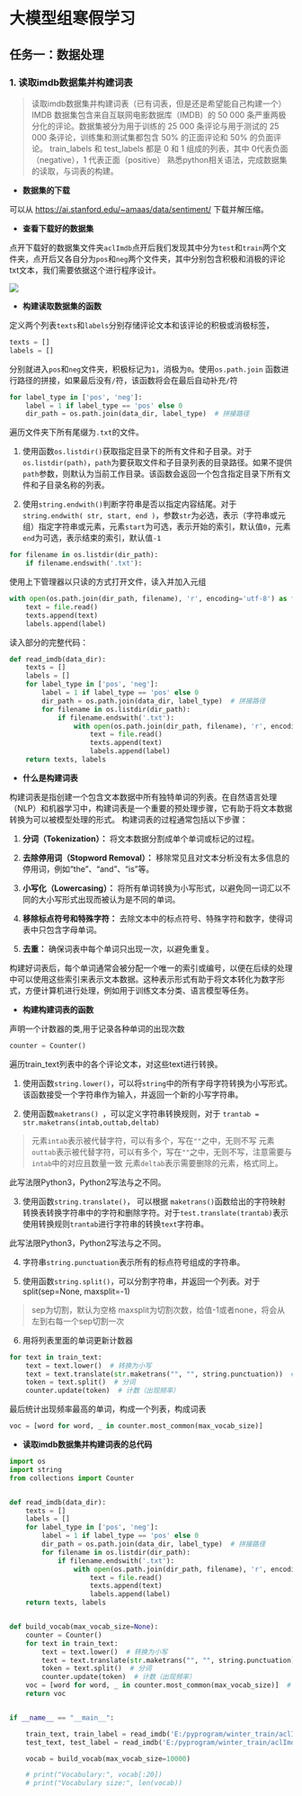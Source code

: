 
# 大模型组寒假学习

## 任务一：数据处理
### 1. 读取imdb数据集并构建词表

> 读取imdb数据集并构建词表（已有词表，但是还是希望能自己构建一个）
IMDB 数据集包含来自互联网电影数据库（IMDB）的 50 000 条严重两极分化的评论。数据集被分为用于训练的 25 000 条评论与用于测试的 25 000 条评论，训练集和测试集都包含 50% 的正面评论和 50% 的负面评论。
train_labels 和 test_labels 都是 0 和 1 组成的列表，其中 0代表负面（negative），1 代表正面（positive）
熟悉python相关语法，完成数据集的读取，与词表的构建。

 
* **数据集的下载**

可以从 https://ai.stanford.edu/~amaas/data/sentiment/ 下载并解压缩。
* **查看下载好的数据集**

点开下载好的数据集文件夹```aclImdb```点开后我们发现其中分为```test```和```train```两个文件夹，点开后又各自分为```pos```和```neg```两个文件夹，其中分别包含积极和消极的评论txt文本，我们需要依据这个进行程序设计。

![](https://img-blog.csdnimg.cn/img_convert/c797b94906028f11744eba9e48683a84.jpeg)

* **构建读取数据集的函数**

定义两个列表```texts```和```labels```分别存储评论文本和该评论的积极或消极标签，
```python
texts = []
labels = []
```
分别就进入```pos```和```neg```文件夹，积极标记为```1```，消极为```0```。使用```os.path.join```
函数进行路径的拼接，如果最后没有```/```符，该函数将会在最后自动补充```/```符
```python
for label_type in ['pos', 'neg']:
    label = 1 if label_type == 'pos' else 0
    dir_path = os.path.join(data_dir, label_type)  # 拼接路径
```
遍历文件夹下所有尾缀为```.txt```的文件。

1. 使用函数```os.listdir()```获取指定目录下的所有文件和子目录。对于```os.listdir(path)```，```path```为要获取文件和子目录列表的目录路径。如果不提供```path```参数，则默认为当前工作目录。该函数会返回一个包含指定目录下所有文件和子目录名称的列表。

2. 使用```string.endwith()```判断字符串是否以指定内容结尾。对于```string.endwith( str, start, end )```，参数```str```为必选，表示（字符串或元组）指定字符串或元素，元素```start```为可选，表示开始的索引，默认值```0```，元素```end```为可选，表示结束的索引，默认值```-1```
```python
for filename in os.listdir(dir_path):
    if filename.endswith('.txt'):
```
使用上下管理器以只读的方式打开文件，读入并加入元组

```python
with open(os.path.join(dir_path, filename), 'r', encoding='utf-8') as file:
    text = file.read()
    texts.append(text)
    labels.append(label)
```

读入部分的完整代码：

```python
def read_imdb(data_dir):
    texts = []
    labels = []
    for label_type in ['pos', 'neg']:
        label = 1 if label_type == 'pos' else 0
        dir_path = os.path.join(data_dir, label_type)  # 拼接路径
        for filename in os.listdir(dir_path):
            if filename.endswith('.txt'):
                with open(os.path.join(dir_path, filename), 'r', encoding='utf-8') as file:
                    text = file.read()
                    texts.append(text)
                    labels.append(label)
    return texts, labels
```

* **什么是构建词表**

构建词表是指创建一个包含文本数据中所有独特单词的列表。在自然语言处理（NLP）和机器学习中，构建词表是一个重要的预处理步骤，它有助于将文本数据转换为可以被模型处理的形式。
构建词表的过程通常包括以下步骤：

1. **分词（Tokenization）：** 将文本数据分割成单个单词或标记的过程。

2. **去除停用词（Stopword Removal）：** 移除常见且对文本分析没有太多信息的停用词，例如“the”、“and”、“is”等。

3. **小写化（Lowercasing）：** 将所有单词转换为小写形式，以避免同一词汇以不同的大小写形式出现而被认为是不同的单词。

4. **移除标点符号和特殊字符：** 去除文本中的标点符号、特殊字符和数字，使得词表中只包含字母单词。

5. **去重：** 确保词表中每个单词只出现一次，以避免重复。                           

构建好词表后，每个单词通常会被分配一个唯一的索引或编号，以便在后续的处理中可以使用这些索引来表示文本数据。这种表示形式有助于将文本转化为数字形式，方便计算机进行处理，例如用于训练文本分类、语言模型等任务。

* **构建构建词表的函数**

声明一个计数器的类,用于记录各种单词的出现次数
```python
counter = Counter()
```
遍历train_text列表中的各个评论文本，对这些text进行转换。

1. 使用函数```string.lower()```，可以将```string```中的所有字母字符转换为小写形式。该函数接受一个字符串作为输入，并返回一个新的小写字符串。

2. 使用函数```maketrans() ```，可以定义字符串转换规则，对于 ```trantab = str.maketrans(intab,outtab,deltab) ```
>元素```intab```表示被代替字符，可以有多个，写在```""```之中，无则不写
>元素```outtab```表示被代替字符，可以有多个，写在```""```之中，无则不写，注意需要与```intab```中的对应且数量一致
>元素```deltab```表示需要删除的元素，格式同上。

此写法限Python3，Python2写法与之不同。

3. 使用函数```string.translate()```， 可以根据 ```maketrans()```函数给出的字符映射转换表转换字符串中的字符和删除字符。对于```test.translate(trantab)```表示使用转换规则```trantab```进行字符串的转换```text```字符串。

此写法限Python3，Python2写法与之不同。

4. 字符串```string.punctuation```表示所有的标点符号组成的字符串。

5.  使用函数```string.split()```，可以分割字符串，并返回一个列表。对于split(sep=None, maxsplit=-1)
>sep为切割，默认为空格
> maxsplit为切割次数，给值-1或者none，将会从左到右每一个sep切割一次
6. 用将列表里面的单词更新计数器
```python
for text in train_text:
	text = text.lower()  # 转换为小写
	text = text.translate(str.maketrans("", "", string.punctuation))  # 去除标点符号
	token = text.split()  # 分词
	counter.update(token)  # 计数（出现频率）
```
最后统计出现频率最高的单词，构成一个列表，构成词表

```python
voc = [word for word, _ in counter.most_common(max_vocab_size)]
```
* **读取imdb数据集并构建词表的总代码**

```python
import os
import string
from collections import Counter


def read_imdb(data_dir):
    texts = []
    labels = []
    for label_type in ['pos', 'neg']:
        label = 1 if label_type == 'pos' else 0
        dir_path = os.path.join(data_dir, label_type)  # 拼接路径
        for filename in os.listdir(dir_path):
            if filename.endswith('.txt'):
                with open(os.path.join(dir_path, filename), 'r', encoding='utf-8') as file:
                    text = file.read()
                    texts.append(text)
                    labels.append(label)
    return texts, labels


def build_vocab(max_vocab_size=None):
    counter = Counter()
    for text in train_text:
        text = text.lower()  # 转换为小写
        text = text.translate(str.maketrans("", "", string.punctuation))  # 去除标点符号
        token = text.split()  # 分词
        counter.update(token)  # 计数（出现频率）
    voc = [word for word, _ in counter.most_common(max_vocab_size)]  # 提取出现频率最高的
    return voc


if __name__ == "__main__":

    train_text, train_label = read_imdb('E:/pyprogram/winter_train/aclImdb/train')
    test_text, test_label = read_imdb('E:/pyprogram/winter_train/aclImdb/test')

    vocab = build_vocab(max_vocab_size=10000)

    # print("Vocabulary:", vocab[:20])
    # print("Vocabulary size:", len(vocab))



```

